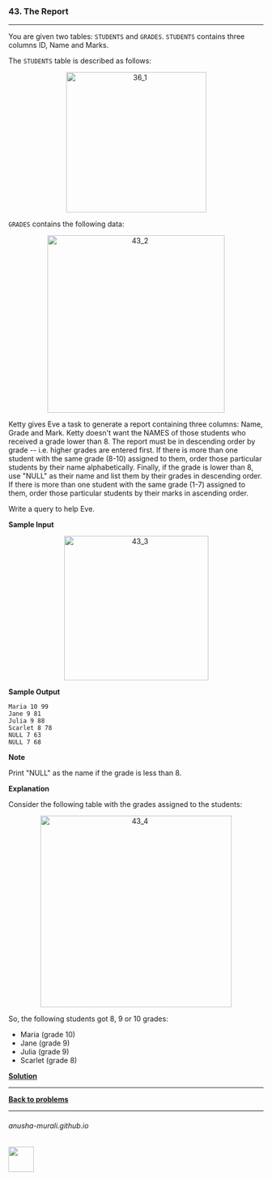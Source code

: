 ### 43. The Report

---
 You are given two tables: `STUDENTS` and `GRADES`. `STUDENTS` contains three columns ID, Name and Marks.
 
The `STUDENTS` table is described as follows:

<p align="center">
<img width="277" alt="36_1" src="https://github.com/user-attachments/assets/405a7322-3677-4a08-ae05-6f9e42c8b883" />
</p>

`GRADES` contains the following data:

<p align="center">
<img width="350" alt="43_2" src="https://github.com/user-attachments/assets/c0881770-6376-4125-a0ce-d81822430a13" />
</p>

Ketty gives Eve a task to generate a report containing three columns: Name, Grade and Mark. Ketty doesn't want the NAMES of those students who received a grade lower than 8. The report must be in descending order by grade -- i.e. higher grades are entered first. If there is more than one student with the same grade (8-10) assigned to them, order those particular students by their name alphabetically. Finally, if the grade is lower than 8, use "NULL" as their name and list them by their grades in descending order. If there is more than one student with the same grade (1-7) assigned to them, order those particular students by their marks in ascending order.

Write a query to help Eve.

**Sample Input**

<p align="center">
<img width="285" alt="43_3" src="https://github.com/user-attachments/assets/3e6be2a3-db77-45fe-97c9-532dbf410ebf" />
</p>

**Sample Output**

```
Maria 10 99
Jane 9 81
Julia 9 88
Scarlet 8 78
NULL 7 63
NULL 7 68
```

**Note**

Print "NULL" as the name if the grade is less than 8.

**Explanation**

Consider the following table with the grades assigned to the students:

<p align="center">
<img width="378" alt="43_4" src="https://github.com/user-attachments/assets/6e792110-fc17-413e-b0e0-8f838e4865d3" />
</p>

So, the following students got 8, 9 or 10 grades:
* Maria (grade 10)
* Jane (grade 9)
* Julia (grade 9)
* Scarlet (grade 8)

**[Solution](./s36.md)**

---

**[Back to problems](./problems.md)**

* * *
###### anusha-murali.github.io

<img src="https://github.com/anusha-murali/anusha-murali.github.io/assets/111596338/639243aa-2857-4595-a65a-7852762bb002" width="50" height="50"/>
